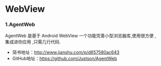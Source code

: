 # WebView

### 1.AgentWeb
AgentWeb 是基于 Android WebView 一个功能完善小型浏览器库,使用很方便 ,集成进你应用 ,只需几行代码.
* 简书地址：http://www.jianshu.com/p/d657580ac643
* GitHub地址：https://github.com/Justson/AgentWeb
